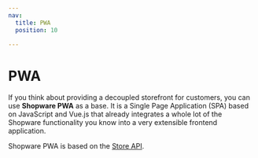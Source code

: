 ```yaml
---
nav:
  title: PWA
  position: 10

---
```


# PWA

If you think about providing a decoupled storefront for customers, you can use **Shopware PWA** as a base. It is a Single Page Application (SPA) based on JavaScript and Vue.js that already integrates a whole lot of the Shopware functionality you know into a very extensible frontend application.

Shopware PWA is based on the [Store API](../concepts/api/store-api).

<PageRef page="https://shopware-pwa-docs.vuestorefront.io/" title="" target="_blank" />
